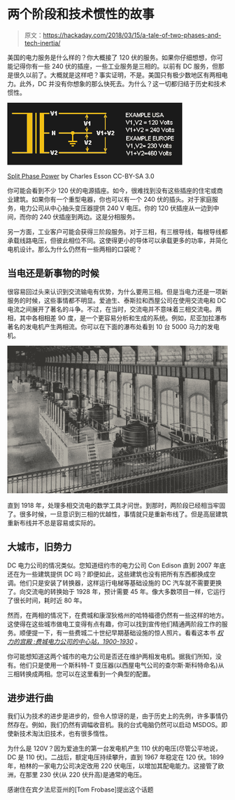 # 两个阶段和技术惯性的故事

> 原文：<https://hackaday.com/2018/03/15/a-tale-of-two-phases-and-tech-inertia/>

美国的电力服务是什么样的？你大概接了 120 伏的服务。如果你仔细想想，你可能记得你有一些 240 伏的插座，一些工业服务是三相的。以前有 DC 服务，但那是很久以前了。大概就是这样吧？事实证明，不是。美国只有极少数地区有两相电力。此外，DC 并没有你想象的那么快死去。为什么？这一切都归结于历史和技术惯性。

![](img/410624cf743bfc290c2d3abccfb8ddd6.png)

[Split Phase Power](http://www.phillyfacility.com/two_phase.htm) by Charles Esson CC-BY-SA 3.0

你可能会看到不少 120 伏的电源插座。如今，很难找到没有这些插座的住宅或商业建筑。如果你有一个重型电器，你也可以有一个 240 伏的插头。对于家庭服务，电力公司从中心抽头变压器提供 240 V 电压。你的 120 伏插座从一边到中间，而你的 240 伏插座到两边。这是分相服务。

另一方面，工业客户可能会获得三阶段服务。对于三相，有三根导线，每根导线都承载线路电压，但彼此相位不同。这使得更小的导体可以承载更多的功率，并简化电机设计。那么为什么仍然有一些两相的口袋呢？

## 当电还是新事物的时候

很容易回过头来认识到交流输电有优势，为什么要用三相。但是当电力还是一项新服务的时候，这些事情都不明显。爱迪生、泰斯拉和西屋公司在使用交流电和 DC 电流之间展开了著名的斗争。不过，在当时，交流电并不意味着三相交流电。两相，其中各相相差 90 度，是一个更容易分析和生成的系统。例如，尼亚加拉瀑布著名的发电机产生两相流。你可以在下面的瀑布处看到 10 台 5000 马力的发电机。

[![](img/86d6a2b7569f232139aef2eac4693700.png)](https://hackaday.com/wp-content/uploads/2018/02/westinghouse_generators_at_niagara_falls.jpg)

直到 1918 年，处理多相交流电的数学工具才问世。到那时，两阶段已经相当牢固了。很多时候，一旦意识到三相的优越性，事情就只是重新布线了。但是高层建筑重新布线并不总是容易或实际的。

## 大城市，旧势力

DC 电力公司的情况类似。您知道纽约市的电力公司 Con Edison 直到 2007 年底还在为一些建筑提供 DC 吗？即便如此，这些建筑也没有把所有东西都换成空调。他们只是安装了转换器，这样运行电梯等基础设施的 DC 汽车就不需要更换了。向交流电的转换始于 1928 年，预计需要 45 年。像大多数项目一样，它运行了很长时间，耗时近 80 年。

然而，在两相的情况下，在费城和康涅狄格州的哈特福德仍然有一些这样的地方。这使得在这些城市做电工变得有点有趣，你可以找到宣传他们精通两阶段工作的服务。顺便提一下，有一些费城二十世纪早期基础设施的惊人照片。看看这本书 [*权力的宫殿* *:费城电力公司的中心站，1900-1930*](https://www.atlasobscura.com/articles/magnificent-photos-of-power-stations-in-the-early-1900s) 。

你可能想知道这两个城市的电力公司是否还在维护两相发电机。据我们所知，没有。他们只是使用一个斯科特-T 变压器(以西屋电气公司的查尔斯·斯科特命名)从三相转换成两相。您可以在这里看到一个典型的配置。

## 进步进行曲

我们认为技术的进步是进步的，但令人惊讶的是，由于历史上的先例，许多事情仍然存在。例如，我们仍然有调幅收音机。我的台式电脑仍然可以启动 MSDOS。即使新技术淘汰旧技术，也有很多惰性。

为什么是 120V？因为爱迪生的第一台发电机产生 110 伏的电压(尽管公平地说，DC 是 110 伏)。二战后，额定电压持续攀升，直到 1967 年稳定在 120 伏。1899 年，柏林的一家电力公司决定改用 220 伏电压，以增加其配电能力。这接管了欧洲，在那里 230 伏(从 220 伏升高)是通常的电压。

感谢住在宾夕法尼亚州的[Tom Frobase]提出这个话题